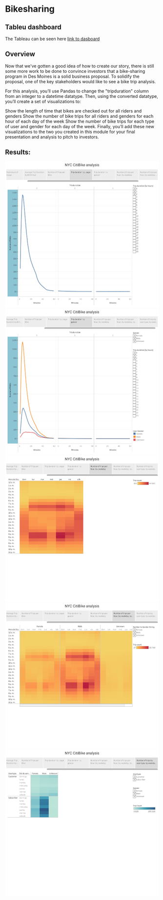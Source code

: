 # Bikesharing

## Tableu dashboard 
The Tableau can be seen here [link to dasboard](https://public.tableau.com/app/profile/santiago.cifuentes/viz/CitiBikeAnalysis_16641300532160/NYCCitiBikeAnalysis?publish=yes) 

## Overview
Now that we've gotten a good idea of how to create our story, there is still some more work to be done to convince investors that a bike-sharing program in Des Moines is a solid business proposal. To solidify the proposal, one of the key stakeholders would like to see a bike trip analysis.

For this analysis, you’ll use Pandas to change the "tripduration" column from an integer to a datetime datatype. Then, using the converted datatype, you’ll create a set of visualizations to:

Show the length of time that bikes are checked out for all riders and genders
Show the number of bike trips for all riders and genders for each hour of each day of the week
Show the number of bike trips for each type of user and gender for each day of the week.
Finally, you’ll add these new visualizations to the two you created in this module for your final presentation and analysis to pitch to investors.

## Results: 
![alt text](https://github.com/santiagocy6/Bikesharing/blob/main/Trip%20duration%20by%20usage.png)
![alt text](https://github.com/santiagocy6/Bikesharing/blob/main/Trip%20duration%20by%20gender.png)
![alt text](https://github.com/santiagocy6/Bikesharing/blob/main/Number%20of%20trips.png)
![alt text](https://github.com/santiagocy6/Bikesharing/blob/main/Number%20of%20trips%20by%20gender.png)
![alt text](https://github.com/santiagocy6/Bikesharing/blob/main/Number%20of%20trips%20by%20usertype.png)

